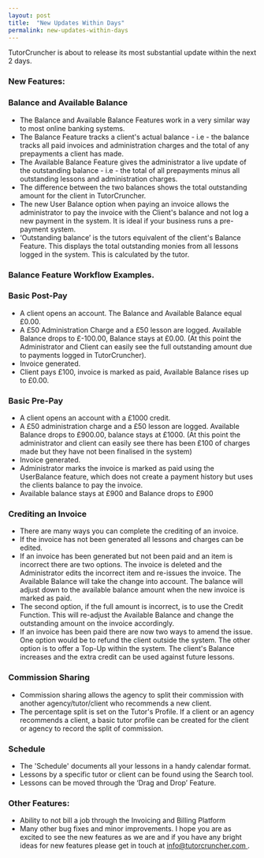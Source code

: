 ```yaml
---
layout: post
title:  "New Updates Within Days"
permalink: new-updates-within-days
---
```

TutorCruncher is about to release its most substantial update within the next
2 days. 

### New Features:

 

### Balance and Available Balance



  * The Balance and Available Balance Features work in a very similar way to most online banking systems. 
  * The Balance Feature tracks a client's actual balance - i.e - the balance tracks all paid invoices and administration charges and the total of any prepayments a client has made. 
  * The Available Balance Feature gives the administrator a live update of the outstanding balance - i.e - the total of all prepayments minus all outstanding lessons and administration charges. 
  * The difference between the two balances shows the total outstanding amount for the client in TutorCruncher. 
  * The new User Balance option when paying an invoice allows the administrator to pay the invoice with the Client's balance and not log a new payment in the system. It is ideal if your business runs a pre-payment system. 
  * ‘Outstanding balance’ is the tutors equivalent of the client's Balance Feature. This displays the total outstanding monies from all lessons logged in the system. This is calculated by the tutor. 


### Balance Feature Workflow Examples.

 

### Basic Post-Pay



  * A client opens an account. The Balance and Available Balance equal £0.00. 
  * A £50 Administration Charge and a £50 lesson are logged. Available Balance drops to £-100.00, Balance stays at £0.00. (At this point the Administrator and Client can easily see the full outstanding amount due to payments logged in TutorCruncher). 
  * Invoice generated. 
  * Client pays £100, invoice is marked as paid, Available Balance rises up to £0.00. 


### Basic Pre-Pay



  * A client opens an account with a £1000 credit. 
  * A £50 administration charge and a £50 lesson are logged. Available Balance drops to £900.00, balance stays at £1000. (At this point the administrator and client can easily see there has been £100 of charges made but they have not been finalised in the system) 
  * Invoice generated. 
  * Administrator marks the invoice is marked as paid using the UserBalance feature, which does not create a payment history but uses the clients balance to pay the invoice. 
  * Available balance stays at £900 and Balance drops to £900 


### Crediting an Invoice



  * There are many ways you can complete the crediting of an invoice. 
  * If the invoice has not been generated all lessons and charges can be edited. 
  * If an invoice has been generated but not been paid and an item is incorrect there are two options. The invoice is deleted and the Administrator edits the incorrect item and re-issues the invoice. The Available Balance will take the change into account. The balance will adjust down to the available balance amount when the new invoice is marked as paid. 
  * The second option, if the full amount is incorrect, is to use the Credit Function. This will re-adjust the Available Balance and change the outstanding amount on the invoice accordingly. 
  * If an invoice has been paid there are now two ways to amend the issue. One option would be to refund the client outside the system. The other option is to offer a Top-Up within the system. The client's Balance increases and the extra credit can be used against future lessons. 


### Commission Sharing



  * Commission sharing allows the agency to split their commission with another agency/tutor/client who recommends a new client. 
  * The percentage split is set on the Tutor's Profile. If a client or an agency recommends a client, a basic tutor profile can be created for the client or agency to record the split of commission. 


### Schedule



  * The 'Schedule' documents all your lessons in a handy calendar format. 
  * Lessons by a specific tutor or client can be found using the Search tool. 
  * Lessons can be moved through the ‘Drag and Drop’ Feature. 


### Other Features:



  * Ability to not bill a job through the Invoicing and Billing Platform 
  * Many other bug fixes and minor improvements. 
I hope you are as excited to see the new features as we are and if you have
any bright ideas for new features please get in touch at [
info@tutorcruncher.com ](mailto:info@tutorcruncher.com) .
